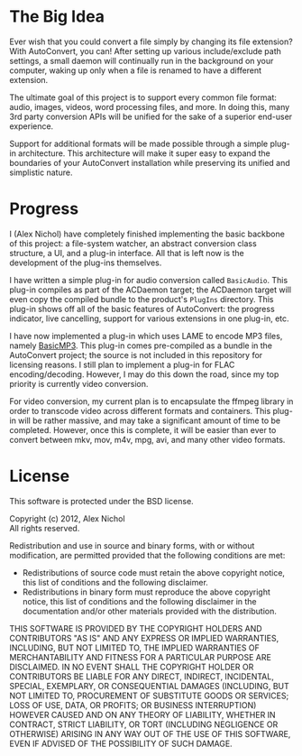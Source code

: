 The Big Idea
============

Ever wish that you could convert a file simply by changing its file extension? With AutoConvert, you can! After setting up various include/exclude path settings, a small daemon will continually run in the background on your computer, waking up only when a file is renamed to have a different extension. 

The ultimate goal of this project is to support every common file format: audio, images, videos, word processing files, and more.  In doing this, many 3rd party conversion APIs will be unified for the sake of a superior end-user experience.

Support for additional formats will be made possible through a simple plug-in architecture.  This architecture will make it super easy to expand the boundaries of your AutoConvert installation while preserving its unified and simplistic nature.

Progress
========

I (Alex Nichol) have completely finished implementing the basic backbone of this project: a file-system watcher, an abstract conversion class structure, a UI, and a plug-in interface.  All that is left now is the development of the plug-ins themselves.

I have written a simple plug-in for audio conversion called `BasicAudio`.  This plug-in compiles as part of the ACDaemon target; the ACDaemon target will even copy the compiled bundle to the product's `PlugIns` directory.  This plug-in shows off all of the basic features of AutoConvert: the progress indicator, live cancelling, support for various extensions in one plug-in, etc.

I have now implemented a plug-in which uses LAME to encode MP3 files, namely [BasicMP3](https://github.com/unixpickle/BasicMP3).  This plug-in comes pre-compiled as a bundle in the AutoConvert project; the source is not included in this repository for licensing reasons.  I still plan to implement a plug-in for FLAC encoding/decoding. However, I may do this down the road, since my top priority is currently video conversion.

For video conversion, my current plan is to encapsulate the ffmpeg library in order to transcode video across different formats and containers.  This plug-in will be rather massive, and may take a significant amount of time to be completed.  However, once this is complete, it will be easier than ever to convert between mkv, mov, m4v, mpg, avi, and many other video formats.

License
=======

This software is protected under the BSD license.

Copyright (c) 2012, Alex Nichol<br />
All rights reserved.

Redistribution and use in source and binary forms, with or without modification, are permitted provided that the following conditions are met:

* Redistributions of source code must retain the above copyright notice, this list of conditions and the following disclaimer.
* Redistributions in binary form must reproduce the above copyright notice, this list of conditions and the following disclaimer in the documentation and/or other materials provided with the distribution.

THIS SOFTWARE IS PROVIDED BY THE COPYRIGHT HOLDERS AND CONTRIBUTORS "AS IS" AND ANY EXPRESS OR IMPLIED WARRANTIES, INCLUDING, BUT NOT LIMITED TO, THE IMPLIED WARRANTIES OF MERCHANTABILITY AND FITNESS FOR A PARTICULAR PURPOSE ARE DISCLAIMED. IN NO EVENT SHALL THE COPYRIGHT HOLDER OR CONTRIBUTORS BE LIABLE FOR ANY DIRECT, INDIRECT, INCIDENTAL, SPECIAL, EXEMPLARY, OR CONSEQUENTIAL DAMAGES (INCLUDING, BUT NOT LIMITED TO, PROCUREMENT OF SUBSTITUTE GOODS OR SERVICES; LOSS OF USE, DATA, OR PROFITS; OR BUSINESS INTERRUPTION) HOWEVER CAUSED AND ON ANY THEORY OF LIABILITY, WHETHER IN CONTRACT, STRICT LIABILITY, OR TORT (INCLUDING NEGLIGENCE OR OTHERWISE) ARISING IN ANY WAY OUT OF THE USE OF THIS SOFTWARE, EVEN IF ADVISED OF THE POSSIBILITY OF SUCH DAMAGE.
